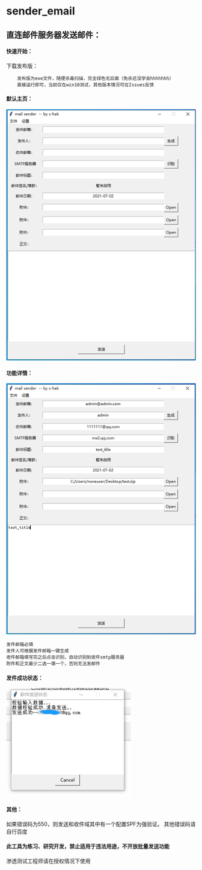 # sender_email

## 直连邮件服务器发送邮件：

#### 快速开始：

下载发布版：
        
        发布版为exe文件，随便杀毒扫描，完全绿色无后面（免杀还没学会hhhhhhh）
        直接运行即可，当前仅在win10测试，其他版本情况可在Issues反馈



#### 默认主页：
![image](https://github.com/S-Hak/mailsender/blob/main/images/1.png)

#### 功能详情：
![image](https://github.com/S-Hak/mailsender/blob/main/images/2.png)

    发件邮箱必填
    发件人可根据发件邮箱一键生成
    收件邮箱填写完之后点击识别，自动识别到收件smtp服务器
    附件和正文最少二选一填一个，否则无法发邮件

#### 发件成功状态：
![image](https://github.com/S-Hak/mailsender/blob/main/images/3.png)


#### 其他：
如果错误码为550，则发送和收件域其中有一个配置SPF为强验证。
其他错误码请自行百度

#### 此工具为练习、研究开发，禁止适用于违法用途，不开放批量发送功能

渗透测试工程师请在授权情况下使用
